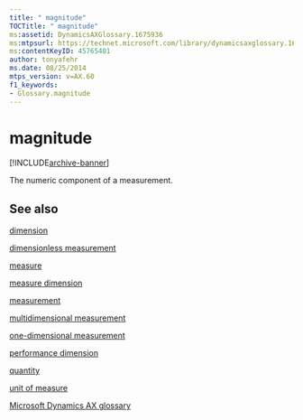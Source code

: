 ```yaml
---
title: " magnitude"
TOCTitle: " magnitude"
ms:assetid: DynamicsAXGlossary.1675936
ms:mtpsurl: https://technet.microsoft.com/library/dynamicsaxglossary.1675936(v=AX.60)
ms:contentKeyID: 45765401
author: tonyafehr
ms.date: 08/25/2014
mtps_version: v=AX.60
f1_keywords:
- Glossary.magnitude
---
```


# magnitude


[!INCLUDE[archive-banner](includes/archive-banner.md)]

The numeric component of a measurement.

## See also

[dimension](dimension.md)

[dimensionless measurement](dimensionless-measurement.md)

[measure](measure.md)

[measure dimension](measure-dimension.md)

[measurement](measurement.md)

[multidimensional measurement](multidimensional-measurement.md)

[one-dimensional measurement](one-dimensional-measurement.md)

[performance dimension](performance-dimension.md)

[quantity](quantity.md)

[unit of measure](unit-of-measure.md)

[Microsoft Dynamics AX glossary](glossary/microsoft-dynamics-ax-glossary.md)

  


